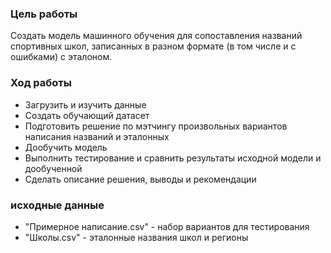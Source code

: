 ### Цель работы
Создать модель машинного обучения для сопоставления названий спортивных школ, записанных в разном формате (в том числе и с ошибками) с эталоном.

### Ход работы
* Загрузить и изучить данные
* Создать обучающий датасет
* Подготовить решение по мэтчингу произвольных вариантов написания названий и эталонных
* Дообучить модель
* Выполнить тестирование и сравнить результаты исходной модели и дообученной
* Сделать описание решения, выводы и рекомендации

### исходные данные
* "Примерное написание.csv" - набор вариантов для тестирования
* "Школы.csv" - эталонные названия школ и регионы
